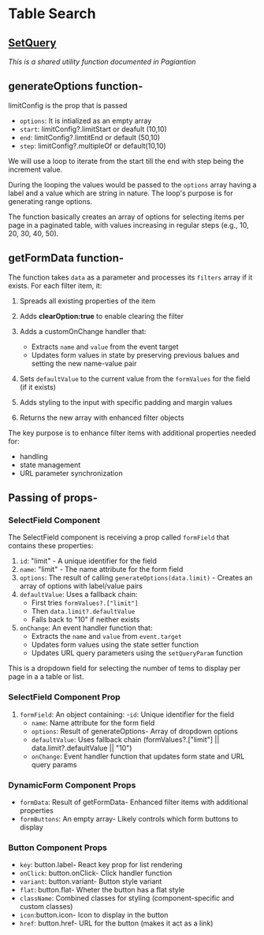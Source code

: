 # Table Search 

## [SetQuery](./tablePagination.md) 
*This is a shared utility function documented in Pagiantion*

## generateOptions function-

limitConfig is the prop that is passed
- `options`: It is intialized as an empty array
- `start`: limitConfig?.limitStart or deafult (10,10)
- `end`: limitConfig?.limtitEnd or default (50,10)
- `step`: limitConfig?.multipleOf or default(10,10)

We will use a loop to iterate from the start till the end with step being the increment value.

During the looping the values would be passed to the `options` array having a label and a value which are string in nature. The loop's purpose is for generating range options.

The function basically creates an array of options for selecting items per page in a paginated table, with values increasing in regular steps (e.g., 10, 20, 30, 40, 50).

## getFormData function-

The function takes `data` as a parameter and processes its `filters` array if it exists. For each filter item, it:

1. Spreads all existing properties of the item
2. Adds **clearOption:true** to enable clearing the filter
3. Adds a customOnChange handler that:
    - Extracts `name` and `value` from the event target
    - Updates form values in state by preserving previous balues and setting the new name-value pair

4. Sets `defaultValue` to the current value from the `formValues` for the field (if it exists)
5. Adds styling to the input with specific padding and margin values
6. Returns the new array with enhanced filter objects

The key purpose is to enhance filter items with additional properties needed for: 
- handling
- state management
- URL parameter synchronization

## Passing of props-

### SelectField Component

The SelectField component is receiving a prop called `formField` that contains these properties:

1. `id`: "limit" - A unique identifier for the field
2. `name`: "limit" - The name attribute for the form field
3. `options`: The result of calling `generateOptions(data.limit)` - Creates an array of options with label/value pairs
4. `defaultValue`: Uses a fallback chain:
   - First tries `formValues?.["limit"]`
   - Then `data.limit?.defaultValue`
   - Falls back to "10" if neither exists
5. `onChange`: An event handler function that:
   - Extracts the `name` and `value` from `event.target`
   - Updates form values using the state setter function
   - Updates URL query parameters using the `setQueryParam` function

This is a dropdown field for selecting the number of tems to display per page in a a table or list.

### SelectField Component Prop

1. `formField`: An object containing:
   -`id`: Unique identifier for the field
   - `name`: Name attribute for the form field
   - `options`: Result of generateOptions- Array of dropdown options
   - `defaultValue`: Uses fallback chain (formValues?.["limit"] || data.limit?.defaultValue || "10")
   - `onChange`: Event handler function that updates form state and URL query params

### DynamicForm Component Props

- `formData`: Result of getFormData- Enhanced filter items with additional properties
- `formButtons`: An empty array- Likely controls which form buttons to display

### Button Component Props

- `key`: button.label- React key prop for list rendering
- `onClick`: button.onClick- Click handler function
- `variant`: button.variant- Button style variant
- `flat`: button.flat- Wheter the button has a flat style
- `className`: Combined classes for styling (component-specific and custom classes)
- `icon`:button.icon- Icon to display in the button
- `href`: button.href- URL for the button (makes it act as a link)




